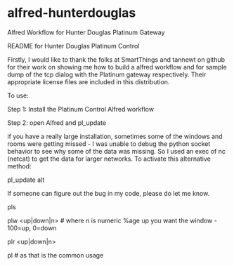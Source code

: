 alfred-hunterdouglas
====================

Alfred Workflow for Hunter Douglas Platinum Gateway

README for Hunter Douglas Platinum Control

Firstly, I would like to thank the folks at SmartThings and tannewt on github for their work on showing me how to build a alfred workflow and for sample dump of the tcp dialog with the Platinum gateway respectively. Their appropriate license files are included in this distribution.

To use:

Step 1:
Install the Platinum Control Alfred workflow

Step 2:
open Alfred and pl_update <gateway-ip>

if you have a really large installation, sometimes some of the windows and rooms were getting missed - I was unable to debug the python socket behavior to see why some of the data was missing. So I used an exec of nc (netcat) to get the data for larger networks. To activate this alternative method:

pl_update <gateway-ip> alt

If someone can figure out the bug in my code, please do let me know.

pls <scene-name>

plw <up|down|n> <window-name>    # where n is numeric %age up you want the window - 100=up, 0=down

plr <up|down|n> <room-name>

pl <scene-name> # as that is the common usage
